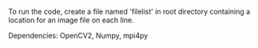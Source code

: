 To run the code, create a file named 'filelist' in root directory containing a location for an image file on each line.

Dependencies: OpenCV2, Numpy, mpi4py
